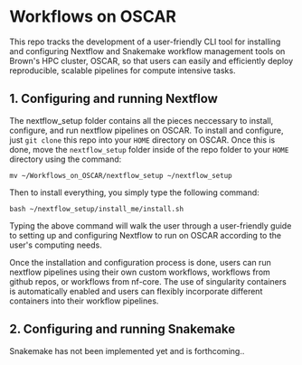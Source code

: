 # Workflows on OSCAR

This repo tracks the development of a user-friendly CLI tool for installing and configuring Nextflow and Snakemake workflow management tools on Brown's HPC 
cluster, OSCAR, so that users can easily and efficiently deploy reproducible, scalable pipelines for compute intensive tasks. 


## 1. Configuring and running Nextflow 

The nextflow_setup folder contains all the pieces neccessary to install, configure, and run nextflow pipelines on OSCAR. To install and configure, just 
`git clone` this repo into your `HOME` directory on OSCAR. Once this is done, move the `nextflow_setup` folder inside of the repo folder to your `HOME` directory using the command: 

`mv ~/Workflows_on_OSCAR/nextflow_setup ~/nextflow_setup`

Then to install everything, you simply type the following command:

```bash ~/nextflow_setup/install_me/install.sh```

Typing the above command will walk the user through a user-friendly guide to setting up and configuring Nextflow to run on OSCAR according to
the user's computing needs. 

Once the installation and configuration process is done, users can run nextflow pipelines using their own custom workflows, workflows from github repos, 
or workflows from nf-core. The use of singularity containers is automatically enabled and users can flexibly incorporate different containers into their workflow pipelines. 

## 2. Configuring and running Snakemake

Snakemake has not been implemented yet and is forthcoming..
